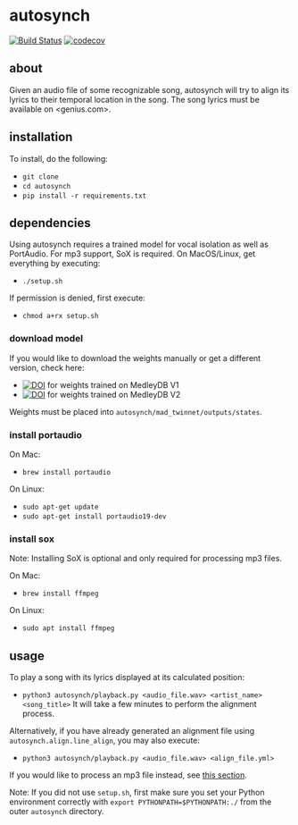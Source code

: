 # autosynch

[![Build Status](https://travis-ci.com/SwagLyrics/autosynch.svg?branch=master)](https://travis-ci.com/SwagLyrics/autosynch) [![codecov](https://codecov.io/gh/chriswang030/autosynch/branch/phase2/graph/badge.svg)](https://codecov.io/gh/chriswang030/autosynch)

## about
Given an audio file of some recognizable song, autosynch will try to align its
lyrics to their temporal location in the song. The song lyrics must be available
on <genius.com>.

## installation
To install, do the following:
- `git clone`
- `cd autosynch`
- `pip install -r requirements.txt`

## dependencies
Using autosynch requires a trained model for vocal isolation as well as
PortAudio. For mp3 support, SoX is required. On MacOS/Linux, get everything by
executing:
- `./setup.sh`

If permission is denied, first execute:
- `chmod a+rx setup.sh`

### download model
If you would like to download the weights manually or get a different version,
check here:
- [![DOI](https://zenodo.org/badge/DOI/10.5281/zenodo.3334973.svg)](https://doi.org/10.5281/zenodo.3334973) for weights trained on MedleyDB V1
- [![DOI](https://zenodo.org/badge/DOI/10.5281/zenodo.3351632.svg)](https://doi.org/10.5281/zenodo.3351632) for weights trained on MedleyDB V2

Weights must be placed into `autosynch/mad_twinnet/outputs/states`.

### install portaudio
On Mac:
- `brew install portaudio`

On Linux:
- `sudo apt-get update`
- `sudo apt-get install portaudio19-dev`

### install sox
Note: Installing SoX is optional and only required for processing mp3 files.

On Mac:
- `brew install ffmpeg`

On Linux:
- `sudo apt install ffmpeg`

## usage
To play a song with its lyrics displayed at its calculated position:
- `python3 autosynch/playback.py <audio_file.wav> <artist_name> <song_title>`
It will take a few minutes to perform the alignment process.

Alternatively, if you have already generated an alignment file using
`autosynch.align.line_align`, you may also execute:
- `python3 autosynch/playback.py <audio_file.wav> <align_file.yml>`

If you would like to process an mp3 file instead, see [this section](#install-sox).

Note: If you did not use `setup.sh`, first make sure you set your Python
environment correctly with `export PYTHONPATH=$PYTHONPATH:./` from the outer
`autosynch` directory.
